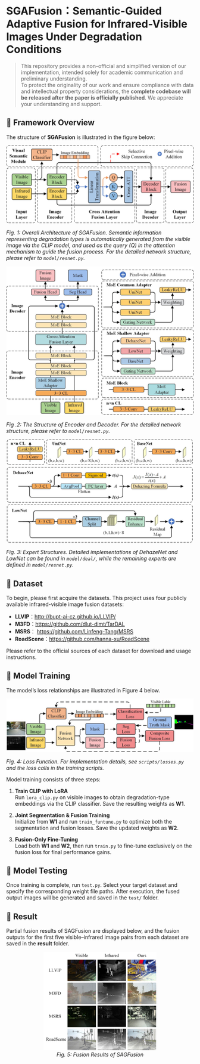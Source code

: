 # SGAFusion：Semantic-Guided Adaptive Fusion for Infrared-Visible Images Under Degradation Conditions

> This repository provides a non-official and simplified version of our implementation, intended solely for academic communication and preliminary understanding.  
> To protect the originality of our work and ensure compliance with data and intellectual property considerations, the **complete codebase will be released after the paper is officially published**.
> We appreciate your understanding and support.

## 🔹 Framework Overview

The structure of **SGAFusion** is illustrated in the figure below:


![image](https://github.com/Wohaizainuli/SGAFusion/blob/main/images/Algorithm%20Framework.jpg)


*Fig. 1: Overall Architecture of SGAFusion. Semantic information representing degradation types is automatically generated from the visible image via the CLIP model, and used as the query (Q) in the attention mechanism to guide the fusion process. For the detailed network structure, please refer to `model/resnet.py`.*


![image](https://github.com/Wohaizainuli/SGAFusion/blob/main/images/Encoder%20and%20Decoder.jpg)


*Fig .2: The Structure of Encoder and Decoder. For the detailed network structure, please refer to `model/resnet.py`.*

![image](https://github.com/Wohaizainuli/SGAFusion/blob/main/images/Expert%20Structures.jpg)

*Fig. 3: Expert Structures. Detailed implementations of DehazeNet and LowNet can be found in `model/deal/`, while the remaining experts are defined in `model/resnet.py`.*


## 🔹 Dataset
To begin, please first acquire the datasets. This project uses four publicly available infrared-visible image fusion datasets:
- **LLVIP**：http://bupt-ai-cz.github.io/LLVIP/
- **M3FD**：https://github.com/dlut-dimt/TarDAL
- **MSRS**： https://github.com/Linfeng-Tang/MSRS
- **RoadScene**：https://github.com/hanna-xu/RoadScene
  
Please refer to the official sources of each dataset for download and usage instructions.

## 🔹 Model Training

The model’s loss relationships are illustrated in Figure 4 below.


![image](https://github.com/Wohaizainuli/SGAFusion/blob/main/images/Loss.jpg)



*Fig. 4: Loss Function. For implementation details, see `scripts/losses.py` and the loss calls in the training scripts.*


Model training consists of three steps:

1. **Train CLIP with LoRA**  
   Run `lora_clip.py` on visible images to obtain degradation-type embeddings via the CLIP classifier. Save the resulting weights as **W1**.

2. **Joint Segmentation & Fusion Training**  
   Initialize from **W1** and run `train_funtune.py` to optimize both the segmentation and fusion losses. Save the updated weights as **W2**.

3. **Fusion-Only Fine-Tuning**  
   Load both **W1** and **W2**, then run `train.py` to fine-tune exclusively on the fusion loss for final performance gains.

## 🔹 Model Testing

Once training is complete, run `test.py`. Select your target dataset and specify the corresponding weight file paths. After execution, the fused output images will be generated and saved in the `test/` folder.


## 🔹 Result

Partial fusion results of SAGFusion are displayed below, and the fusion outputs for the first five visible–infrared image pairs from each dataset are saved in the **result** folder.


<p align="center">
  <img src="https://github.com/Wohaizainuli/SGAFusion/blob/main/images/result.jpg" alt="fusion result" width="60%" />
  <br/>
  <em>Fig. 5: Fusion Results of SAGFusion</em>
</p>

